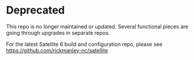 # Deprecated

This repo is no longer maintained or updated. Several functional pieces are going through upgrades in separate repos.

For the latest Satellite 6 build and configuration repo, please see https://github.com/rickmanley-nc/satellite
